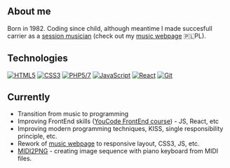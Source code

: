 ## About me

Born in 1982. Coding since child, although meantime I made succesfull carrier as a <a href="https://en.wikipedia.org/wiki/Session_musician">session musician</a> (check out my <a href="http://kamilbaranski.com/">music webpage</a> <span title="Polish language only">🇵🇱PL</span>).

## Technologies

[![HTML5](https://img.shields.io/badge/-HTML5-E34F26?style=flat-square&logo=html5&logoColor=white&link=https://github.com/kamilbaranskicomv/)](https://github.com/kamilbaranskicom/)
[![CSS3](https://img.shields.io/badge/-CSS3-1572B6?style=flat-square&logo=css3&link=https://github.com/kamilbaranskicom/)](https://github.com/kamilbaranskicom/)
[![PHP5/7](https://img.shields.io/badge/-PHP5/7-272acb?style=flat-square&logo=php&link=https://github.com/kamilbaranskicom/)](https://github.com/kamilbaranskicom/)
[![JavaScript](https://img.shields.io/badge/-JavaScript-black?style=flat-square&logo=javascript&link=https://github.com/kamilbaranskicom/)](https://github.com/kamilbaranskicom/)
[![React](https://img.shields.io/badge/-React-black?style=flat-square&logo=react)](https://github.com/kamilbaranskicom/)
[![Git](https://img.shields.io/badge/-Git-black?style=flat-square&logo=git&link=https://github.com/kamilbaranskicom/)](https://github.com/kamilbaranskicom/)

## Currently

* Transition from music to programming
* Improving FrontEnd skills (<a href="http://youcode.pl/">YouCode FrontEnd course</a>) - JS, React, etc
* Improving modern programming techniques, KISS, single responsibility principle, etc.
* Rework of <a href="http://kamilbaranski.com/">music webpage</a> to responsive layout, CSS3, JS, etc.
* <a href="http://github.com/kamilbaranskicom/midi2png">MIDI2PNG</a> - creating image sequence with piano keyboard from MIDI files.
